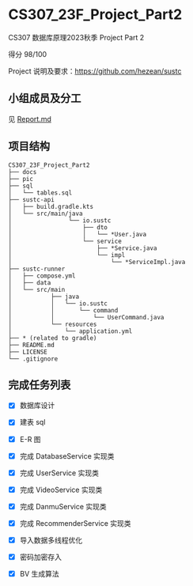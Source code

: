 # CS307_23F_Project_Part2

CS307 数据库原理2023秋季 Project Part 2

得分 98/100

Project 说明及要求：https://github.com/hezean/sustc



## 小组成员及分工

见 [Report.md](https://github.com/wLUOw/CS307_23F_Project_Part2-sustc-/tree/main/docs/Report.md)



## 项目结构

```
CS307_23F_Project_Part2
├── docs
├── pic
├── sql
│   └── tables.sql
├── sustc-api                                              
│   ├── build.gradle.kts                                   
│   └── src/main/java
│                └── io.sustc
│                    ├── dto                               
│                    │   └── *User.java                    
│                    └── service                           
│                        ├── *Service.java
│                        └── impl                          
│                            └── *ServiceImpl.java
├── sustc-runner                                          
│   ├── compose.yml                                        
│   ├── data                                              
│   └── src/main
│           ├── java
│           │   └── io.sustc
│           │       └── command                            
│           │           └── UserCommand.java
│           └── resources
│               └── application.yml 
├── * (related to gradle)
├── README.md
├── LICENSE
└── .gitignore
```



## 完成任务列表

- [x] 数据库设计

- [x] 建表 sql
- [x] E-R 图
- [x] 完成 DatabaseService 实现类

- [x] 完成 UserService 实现类
- [x] 完成 VideoService 实现类
- [x] 完成 DanmuService 实现类
- [x] 完成 RecommenderService 实现类
- [x] 导入数据多线程优化
- [x] 密码加密存入
- [x] BV 生成算法
